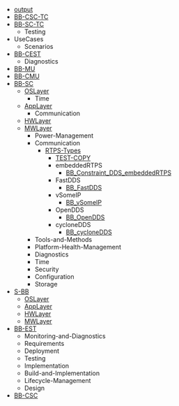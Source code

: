 - [output](/output.xlsx)
- [BB-CSC-TC](/BB-CSC-TC/README.md)
- [BB-SC-TC](/BB-SC-TC/README.md)
    - Testing
- UseCases
    - Scenarios
- [BB-CEST](/BB-CEST/README.md)
    - Diagnostics
- [BB-MU](/BB-MU/README.md)
- [BB-CMU](/BB-CMU/README.md)
- [BB-SC](/BB-SC/README.md)
    - [OSLayer](/BB-SC/OSLayer/README.md)
        - Time
    - [AppLayer](/BB-SC/AppLayer/README.md)
        - Communication
    - [HWLayer](/BB-SC/HWLayer/README.md)
    - [MWLayer](/BB-SC/MWLayer/README.md)
        - Power-Management
        - Communication
            - [RTPS-Types](/BB-SC/MWLayer/Communication/RTPS-Types/RTPS-Types.md)
                - [TEST-COPY](/BB-SC/MWLayer/Communication/RTPS-Types/TEST-COPY.md)
                - embeddedRTPS
                    - [BB_Constraint_DDS_embeddedRTPS](/BB-SC/MWLayer/Communication/RTPS-Types/embeddedRTPS/BB_Constraint_DDS_embeddedRTPS.md)
                - FastDDS
                    - [BB_FastDDS](/BB-SC/MWLayer/Communication/RTPS-Types/FastDDS/BB_FastDDS.md)
                - vSomeIP
                    - [BB_vSomeIP](/BB-SC/MWLayer/Communication/RTPS-Types/vSomeIP/BB_vSomeIP.md)
                - OpenDDS
                    - [BB_OpenDDS](/BB-SC/MWLayer/Communication/RTPS-Types/OpenDDS/BB_OpenDDS.md)
                - cycloneDDS
                    - [BB_cycloneDDS](/BB-SC/MWLayer/Communication/RTPS-Types/cycloneDDS/BB_cycloneDDS.md)
        - Tools-and-Methods
        - Platform-Health-Management
        - Diagnostics
        - Time
        - Security
        - Configuration
        - Storage
- [S-BB](/S-BB/README.md)
    - [OSLayer](/S-BB/OSLayer/README.md)
    - [AppLayer](/S-BB/AppLayer/README.md)
    - [HWLayer](/S-BB/HWLayer/README.md)
    - [MWLayer](/S-BB/MWLayer/README.md)
- [BB-EST](/BB-EST/README.md)
    - Monitoring-and-Diagnostics
    - Requirements
    - Deployment
    - Testing
    - Implementation
    - Build-and-Implementation
    - Lifecycle-Management
    - Design
- [BB-CSC](/BB-CSC/README.md)

